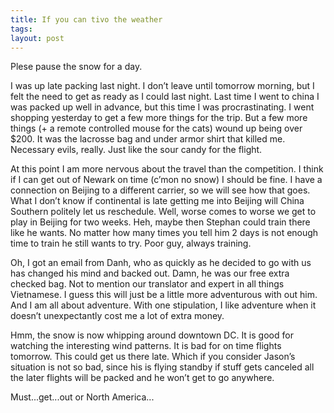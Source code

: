 ```yaml
---
title: If you can tivo the weather
tags: 
layout: post
---
```

Plese pause the snow for a day.



I was up late packing last night. I don’t leave until tomorrow morning, but I felt the need to get as ready as I could last night.  Last time I went to china I was packed up well in advance, but this time I was procrastinating.  I went shopping yesterday to get a few more things for the trip.  But a few more things (+ a remote controlled mouse for the cats) wound up being over $200.  It was the lacrosse bag and under armor shirt that killed me.  Necessary evils, really.  Just like the sour candy for the flight. 



At this point I am more nervous about the travel than the competition.  I think if I can get out of Newark on time (c’mon no snow) I should be fine.  I have a connection on Beijing to a different carrier, so we will see how that goes.  What I don’t know if continental is late getting me into Beijing will China Southern politely let us reschedule.  Well, worse comes to worse we get to play in Beijing for two weeks.  Heh, maybe then Stephan could train there like he wants.  No matter how many times you tell him 2 days is not enough time to train he still wants to try.  Poor guy, always training.   



Oh, I got an email from Danh, who as quickly as he decided to go with us has changed his mind and backed out.  Damn, he was our free extra checked bag.  Not to mention our translator and expert in all things Vietnamese.  I guess this will just be a little more adventurous with out him.  And I am all about adventure.  With one stipulation, I like adventure when it doesn’t unexpectantly cost me a lot of extra money. 



Hmm, the snow is now whipping around downtown DC.  It is good for watching the interesting wind patterns.  It is bad for on time flights tomorrow.  This could get us there late.  Which if you consider Jason’s situation is not so bad, since his is flying standby if stuff gets canceled all the later flights will be packed and he won’t get to go anywhere. 



Must...get...out or North America...
